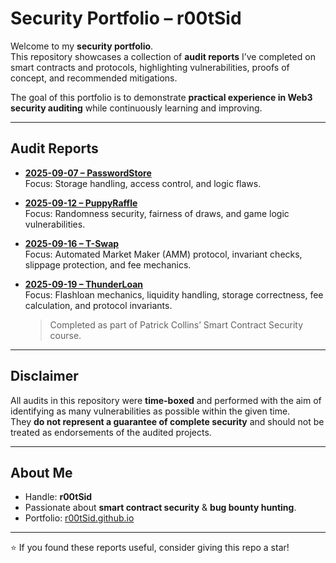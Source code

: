 #  Security Portfolio – r00tSid

Welcome to my **security portfolio**.  
This repository showcases a collection of **audit reports** I’ve completed on smart contracts and protocols, highlighting vulnerabilities, proofs of concept, and recommended mitigations.  

The goal of this portfolio is to demonstrate **practical experience in Web3 security auditing** while continuously learning and improving.  

---

##  Audit Reports

- **[2025-09-07 – PasswordStore](./2025-09-07-PasswordStore.pdf)**  
  Focus: Storage handling, access control, and logic flaws.  

- **[2025-09-12 – PuppyRaffle](./2025-09-12-PuppyRaffle.pdf)**  
  Focus: Randomness security, fairness of draws, and game logic vulnerabilities.  

- **[2025-09-16 – T-Swap](./2025-09-16-T-Swap.pdf)**  
  Focus: Automated Market Maker (AMM) protocol, invariant checks, slippage protection, and fee mechanics.
  
- **[2025-09-19 – ThunderLoan](./2025-09-19-ThunderLoan.pdf)**  
  Focus: Flashloan mechanics, liquidity handling, storage correctness, fee calculation, and protocol invariants.
  > Completed as part of Patrick Collins’ Smart Contract Security course.  

---

## Disclaimer  

All audits in this repository were **time-boxed** and performed with the aim of identifying as many vulnerabilities as possible within the given time.  
They **do not represent a guarantee of complete security** and should not be treated as endorsements of the audited projects.  

---

##  About Me  

- Handle: **r00tSid**  
- Passionate about **smart contract security** & **bug bounty hunting**.  
- Portfolio: [r00tSid.github.io](https://r00tSid.github.io)  

---

⭐ If you found these reports useful, consider giving this repo a star!  
